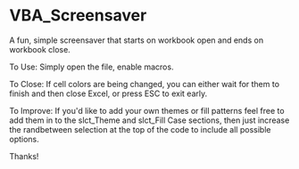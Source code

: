 # VBA_Screensaver
A fun, simple screensaver that starts on workbook open and ends on workbook close.

To Use:
Simply open the file, enable macros.

To Close:
If cell colors are being changed, you can either wait for them to finish and then close Excel, or press ESC to exit early.

To Improve:
If you'd like to add your own themes or fill patterns feel free to add them in to the slct_Theme and slct_Fill Case sections, then just increase the randbetween selection at the top of the code to include all possible options.

Thanks!
